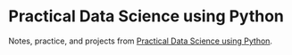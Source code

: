 # Practical Data Science using Python

Notes, practice, and projects from [Practical Data Science using Python](https://www.udemy.com/course/practical-data-science-using-python-md).